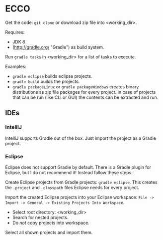 
# ECCO

Get the code: `git clone` or download zip file into <working_dir>.

Requires:
* JDK 8
* (http://gradle.org/ "Gradle") as build system.

Run `gradle tasks` in <working_dir> for a list of tasks to execute.

Examples:
* `gradle eclipse` builds eclipse projects.
* `gradle build` builds the projects.
* `gradle packageLinux` or `gradle packageWindows` creates binary distributions as zip file packages for every project. In case of projects that can be run (like CLI or GUI) the contents can be extracted and run.


## IDEs

### IntelliJ

IntelliJ supports Gradle out of the box. Just import the project as a Gradle project.

### Eclipse

Eclipse does not support Gradle by default. There is a Gradle plugin for Eclipse, but I do not recommend it! Instead follow these steps:

Create Eclipse projects from Gradle projects: `gradle eclipse`. This creates the `.project` and `.classpath` files Eclipse needs for every project.

Import the created Eclipse projects into your Eclipse workspace: `File -> Import -> General -> Existing Projects Into Workspace`.
* Select root directory: <working_dir>
* Search for nested projects.
* Do *not* copy projects into workspace.

Select all shown projects and import them.


